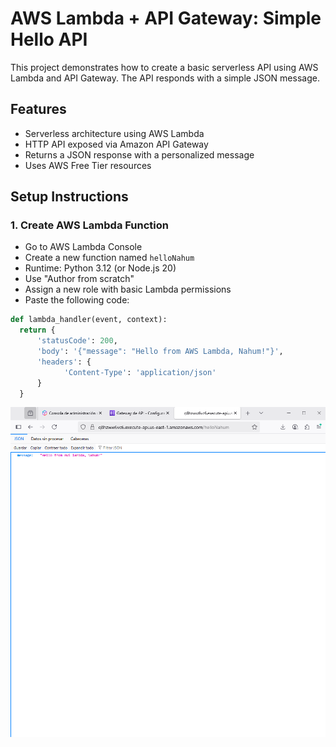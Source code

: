# AWS Lambda + API Gateway: Simple Hello API

This project demonstrates how to create a basic serverless API using AWS Lambda and API Gateway. The API responds with a simple JSON message.

## Features
- Serverless architecture using AWS Lambda
- HTTP API exposed via Amazon API Gateway
- Returns a JSON response with a personalized message
- Uses AWS Free Tier resources

## Setup Instructions

### 1. Create AWS Lambda Function
- Go to AWS Lambda Console
- Create a new function named `helloNahum`
- Runtime: Python 3.12 (or Node.js 20)
- Use "Author from scratch"
- Assign a new role with basic Lambda permissions
- Paste the following code:

```python
def lambda_handler(event, context):
  return {
      'statusCode': 200,
      'body': '{"message": "Hello from AWS Lambda, Nahum!"}',
      'headers': {
            'Content-Type': 'application/json'
      }
  }
```
![Lambda](images/Lambda.PNG)
